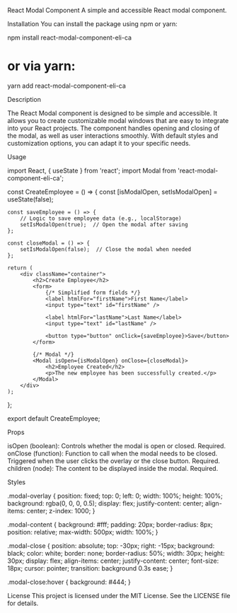 React Modal Component
A simple and accessible React modal component.

Installation
You can install the package using npm or yarn:


npm install react-modal-component-eli-ca

# or via yarn:
yarn add react-modal-component-eli-ca


Description

The React Modal component is designed to be simple and accessible. It allows you to create customizable modal windows that are easy to integrate into your React projects. The component handles opening and closing of the modal, as well as user interactions smoothly. With default styles and customization options, you can adapt it to your specific needs.

Usage

import React, { useState } from 'react';
import Modal from 'react-modal-component-eli-ca'; 

const CreateEmployee = () => {
    const [isModalOpen, setIsModalOpen] = useState(false);

    const saveEmployee = () => {
        // Logic to save employee data (e.g., localStorage)
        setIsModalOpen(true);  // Open the modal after saving
    };

    const closeModal = () => {
        setIsModalOpen(false);  // Close the modal when needed
    };

    return (
        <div className="container">
            <h2>Create Employee</h2>
            <form>
                {/* Simplified form fields */}
                <label htmlFor="firstName">First Name</label>
                <input type="text" id="firstName" />

                <label htmlFor="lastName">Last Name</label>
                <input type="text" id="lastName" />

                <button type="button" onClick={saveEmployee}>Save</button>
            </form>

            {/* Modal */}
            <Modal isOpen={isModalOpen} onClose={closeModal}>
                <h2>Employee Created</h2>
                <p>The new employee has been successfully created.</p>
            </Modal>
        </div>
    );
};

export default CreateEmployee;

Props

isOpen (boolean): Controls whether the modal is open or closed. Required.
onClose (function): Function to call when the modal needs to be closed. Triggered when the user clicks the overlay or the close button. Required.
children (node): The content to be displayed inside the modal. Required.


Styles



.modal-overlay {
    position: fixed;
    top: 0;
    left: 0;
    width: 100%;
    height: 100%;
    background: rgba(0, 0, 0, 0.5);
    display: flex;
    justify-content: center;
    align-items: center;
    z-index: 1000;
}

.modal-content {
    background: #fff;
    padding: 20px;
    border-radius: 8px;
    position: relative;
    max-width: 500px;
    width: 100%;
}

.modal-close {
    position: absolute;
    top: -30px;
    right: -15px;
    background: black;
    color: white;
    border: none;
    border-radius: 50%;
    width: 30px;
    height: 30px;
    display: flex;
    align-items: center;
    justify-content: center;
    font-size: 18px;
    cursor: pointer;
    transition: background 0.3s ease;
}

.modal-close:hover {
    background: #444;
}


License
This project is licensed under the MIT License. See the LICENSE file for details.